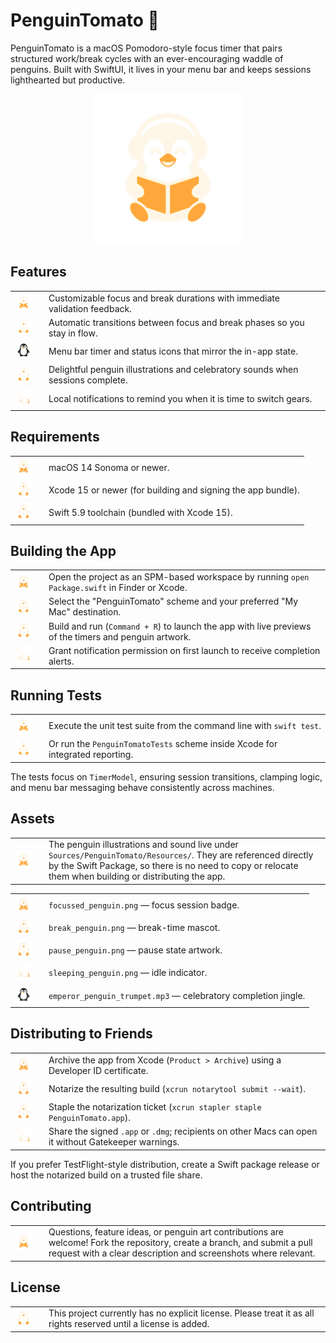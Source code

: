 # PenguinTomato 🐧

PenguinTomato is a macOS Pomodoro-style focus timer that pairs structured work/break cycles with an ever-encouraging waddle of penguins. Built with SwiftUI, it lives in your menu bar and keeps sessions lighthearted but productive.

<p align="center">
  <img src="Sources/PenguinTomato/Assets.xcassets/FocusPenguin.imageset/FocusPenguin.png" alt="Focus penguin" width="240" />
</p>

## Features
<table>
  <tr>
    <td width="40"><img src="Sources/PenguinTomato/Assets.xcassets/MenuBarFocus.imageset/MenuBarFocus.png" alt="Focus icon" width="28" /></td>
    <td>Customizable focus and break durations with immediate validation feedback.</td>
  </tr>
  <tr>
    <td><img src="Sources/PenguinTomato/Assets.xcassets/MenuBarBreak.imageset/MenuBarBreak.png" alt="Break icon" width="28" /></td>
    <td>Automatic transitions between focus and break phases so you stay in flow.</td>
  </tr>
  <tr>
    <td><img src="Sources/PenguinTomato/Assets.xcassets/MenuBarIdle.imageset/MenuBarIdle.png" alt="Menu bar icon" width="28" /></td>
    <td>Menu bar timer and status icons that mirror the in-app state.</td>
  </tr>
  <tr>
    <td><img src="Sources/PenguinTomato/Assets.xcassets/MenuBarPaused.imageset/MenuBarPaused.png" alt="Pause icon" width="28" /></td>
    <td>Delightful penguin illustrations and celebratory sounds when sessions complete.</td>
  </tr>
  <tr>
    <td><img src="Sources/PenguinTomato/Assets.xcassets/SleepingPenguin.imageset/SleepingPenguin.png" alt="Notification icon" width="28" /></td>
    <td>Local notifications to remind you when it is time to switch gears.</td>
  </tr>
</table>

## Requirements
<table>
  <tr>
    <td width="40"><img src="Sources/PenguinTomato/Resources/focussed_penguin.png" alt="Focus penguin" width="28" /></td>
    <td>macOS 14 Sonoma or newer.</td>
  </tr>
  <tr>
    <td><img src="Sources/PenguinTomato/Resources/break_penguin.png" alt="Break penguin" width="28" /></td>
    <td>Xcode 15 or newer (for building and signing the app bundle).</td>
  </tr>
  <tr>
    <td><img src="Sources/PenguinTomato/Resources/pause_penguin.png" alt="Pause penguin" width="28" /></td>
    <td>Swift 5.9 toolchain (bundled with Xcode 15).</td>
  </tr>
</table>

## Building the App
<table>
  <tr>
    <td width="40"><img src="Sources/PenguinTomato/Resources/focussed_penguin.png" alt="Focus penguin" width="28" /></td>
    <td>Open the project as an SPM-based workspace by running <code>open Package.swift</code> in Finder or Xcode.</td>
  </tr>
  <tr>
    <td><img src="Sources/PenguinTomato/Resources/break_penguin.png" alt="Break penguin" width="28" /></td>
    <td>Select the "PenguinTomato" scheme and your preferred "My Mac" destination.</td>
  </tr>
  <tr>
    <td><img src="Sources/PenguinTomato/Resources/pause_penguin.png" alt="Pause penguin" width="28" /></td>
    <td>Build and run (<code>Command + R</code>) to launch the app with live previews of the timers and penguin artwork.</td>
  </tr>
  <tr>
    <td><img src="Sources/PenguinTomato/Resources/sleeping_penguin.png" alt="Sleeping penguin" width="28" /></td>
    <td>Grant notification permission on first launch to receive completion alerts.</td>
  </tr>
</table>

## Running Tests
<table>
  <tr>
    <td width="40"><img src="Sources/PenguinTomato/Assets.xcassets/MenuBarFocus.imageset/MenuBarFocus.png" alt="Focus icon" width="28" /></td>
    <td>Execute the unit test suite from the command line with <code>swift test</code>.</td>
  </tr>
  <tr>
    <td><img src="Sources/PenguinTomato/Assets.xcassets/MenuBarBreak.imageset/MenuBarBreak.png" alt="Break icon" width="28" /></td>
    <td>Or run the <code>PenguinTomatoTests</code> scheme inside Xcode for integrated reporting.</td>
  </tr>
</table>

The tests focus on <code>TimerModel</code>, ensuring session transitions, clamping logic, and menu bar messaging behave consistently across machines.

## Assets
<table>
  <tr>
    <td width="40"><img src="Sources/PenguinTomato/Resources/focussed_penguin.png" alt="Focus penguin" width="28" /></td>
    <td>The penguin illustrations and sound live under <code>Sources/PenguinTomato/Resources/</code>. They are referenced directly by the Swift Package, so there is no need to copy or relocate them when building or distributing the app.</td>
  </tr>
</table>

<table>
  <tr>
    <td width="40"><img src="Sources/PenguinTomato/Resources/focussed_penguin.png" alt="Focus penguin" width="28" /></td>
    <td><code>focussed_penguin.png</code> — focus session badge.</td>
  </tr>
  <tr>
    <td><img src="Sources/PenguinTomato/Resources/break_penguin.png" alt="Break penguin" width="28" /></td>
    <td><code>break_penguin.png</code> — break-time mascot.</td>
  </tr>
  <tr>
    <td><img src="Sources/PenguinTomato/Resources/pause_penguin.png" alt="Pause penguin" width="28" /></td>
    <td><code>pause_penguin.png</code> — pause state artwork.</td>
  </tr>
  <tr>
    <td><img src="Sources/PenguinTomato/Resources/sleeping_penguin.png" alt="Sleeping penguin" width="28" /></td>
    <td><code>sleeping_penguin.png</code> — idle indicator.</td>
  </tr>
  <tr>
    <td><img src="Sources/PenguinTomato/Resources/penguin_icon.png" alt="Penguin icon" width="28" /></td>
    <td><code>emperor_penguin_trumpet.mp3</code> — celebratory completion jingle.</td>
  </tr>
</table>

## Distributing to Friends
<table>
  <tr>
    <td width="40"><img src="Sources/PenguinTomato/Resources/focussed_penguin.png" alt="Focus penguin" width="28" /></td>
    <td>Archive the app from Xcode (<code>Product &gt; Archive</code>) using a Developer ID certificate.</td>
  </tr>
  <tr>
    <td><img src="Sources/PenguinTomato/Resources/break_penguin.png" alt="Break penguin" width="28" /></td>
    <td>Notarize the resulting build (<code>xcrun notarytool submit --wait</code>).</td>
  </tr>
  <tr>
    <td><img src="Sources/PenguinTomato/Resources/pause_penguin.png" alt="Pause penguin" width="28" /></td>
    <td>Staple the notarization ticket (<code>xcrun stapler staple PenguinTomato.app</code>).</td>
  </tr>
  <tr>
    <td><img src="Sources/PenguinTomato/Resources/sleeping_penguin.png" alt="Sleeping penguin" width="28" /></td>
    <td>Share the signed <code>.app</code> or <code>.dmg</code>; recipients on other Macs can open it without Gatekeeper warnings.</td>
  </tr>
</table>

If you prefer TestFlight-style distribution, create a Swift package release or host the notarized build on a trusted file share.

## Contributing
<table>
  <tr>
    <td width="40"><img src="Sources/PenguinTomato/Resources/focussed_penguin.png" alt="Focus penguin" width="28" /></td>
    <td>Questions, feature ideas, or penguin art contributions are welcome! Fork the repository, create a branch, and submit a pull request with a clear description and screenshots where relevant.</td>
  </tr>
</table>

## License
<table>
  <tr>
    <td width="40"><img src="Sources/PenguinTomato/Resources/pause_penguin.png" alt="Pause penguin" width="28" /></td>
    <td>This project currently has no explicit license. Please treat it as all rights reserved until a license is added.</td>
  </tr>
</table>
